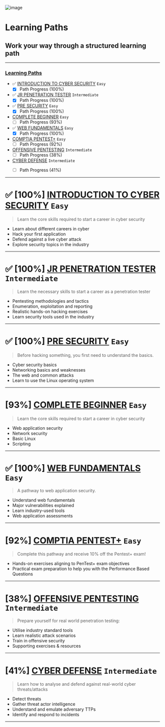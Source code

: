 ![image](https://user-images.githubusercontent.com/51442719/172026339-6e6f0fd0-e2ca-4ba8-9e56-39f950ad64ba.png)

# Learning Paths
## Work your way through a structured learning path

---

### [Learning Paths ](https://github.com/Anlominus/TryHackMe/tree/main/Learning%20Path#learning-paths)

- ✅ [INTRODUCTION TO CYBER SECURITY](https://github.com/Anlominus/TryHackMe/blob/main/Learning%20Path/Introduction%20to%20Cyber%20Security) `Easy` 
  - [x] Path Progress (100%)
- ✅ [JR PENETRATION TESTER](https://github.com/Anlominus/TryHackMe/blob/main/Learning%20Path/Jr%20Penetration%20Tester) `Intermediate`
  - [x] Path Progress (100%)
- ✅ [PRE SECURITY](https://github.com/Anlominus/TryHackMe/blob/main/Learning%20Path/Pre%20Security) `Easy`
  - [x] Path Progress (100%)
- [COMPLETE BEGINNER](https://github.com/Anlominus/TryHackMe/tree/main/Learning%20Path/Complete%20Beginner) `Easy`
  - [ ] Path Progress (93%)
- ✅ [WEB FUNDAMENTALS](https://github.com/Anlominus/TryHackMe/blob/main/Learning%20Path/Web%20Fundamentals) `Easy`
  - [x] Path Progress (100%)
- [COMPTIA PENTEST+](https://github.com/Anlominus/TryHackMe/blob/main/Learning%20Path/CompTIA%20Pentest%2B) `Easy`
  - [ ] Path Progress (92%)
- [OFFENSIVE PENTESTING](https://github.com/Anlominus/TryHackMe/blob/main/Learning%20Path/Offensive%20Pentesting) `Intermediate`
  - [ ] Path Progress (38%)
- [CYBER DEFENSE](https://github.com/Anlominus/TryHackMe/blob/main/Learning%20Path/Cyber%20Defense) `Intermediate`
  - [ ] Path Progress (41%)


---

# ✅ [100%] [INTRODUCTION TO CYBER SECURITY](https://github.com/Anlominus/TryHackMe/tree/main/Learning%20Path/Introduction%20to%20Cyber%20Security) `Easy`
> Learn the core skills required to start a career in cyber security
- Learn about different careers in cyber
- Hack your first application
- Defend against a live cyber attack
- Explore security topics in the industry

---

# ✅ [100%] [JR PENETRATION TESTER](https://github.com/Anlominus/TryHackMe/tree/main/Learning%20Path/Jr%20Penetration%20Tester) `Intermediate`
> Learn the necessary skills to start a career as a penetration tester
- Pentesting methodologies and tactics
- Enumeration, exploitation and reporting
- Realistic hands-on hacking exercises
- Learn security tools used in the industry

---

# ✅ [100%] [PRE SECURITY](https://github.com/Anlominus/TryHackMe/tree/main/Learning%20Path/Pre%20Security) `Easy`
> Before hacking something, you first need to understand the basics.
- Cyber security basics
- Networking basics and weaknesses
- The web and common attacks
- Learn to use the Linux operating system

---

# [93%] [COMPLETE BEGINNER](https://github.com/Anlominus/TryHackMe/tree/main/Learning%20Path/Complete%20Beginner) `Easy`
> Learn the core skills required to start a career in cyber security
- Web application security
- Network security
- Basic Linux
- Scripting

---

# ✅ [100%] [WEB FUNDAMENTALS](https://github.com/Anlominus/TryHackMe/tree/main/Learning%20Path/Web%20Fundamentals) `Easy`
> A pathway to web application security.
- Understand web fundamentals
- Major vulnerabilities explained
- Learn industry-used tools
- Web application assessments

---

# [92%] [COMPTIA PENTEST+](https://github.com/Anlominus/TryHackMe/blob/main/Learning%20Path/CompTIA%20Pentest) `Easy`
> Complete this pathway and receive 10% off the Pentest+ exam!
- Hands-on exercises aligning to PenTest+ exam objectives
- Practical exam preparation to help you with the Performance Based Questions

---

# [38%] [OFFENSIVE PENTESTING](https://github.com/Anlominus/TryHackMe/blob/main/Learning%20Path/Offensive%20Pentesting) `Intermediate`
> Prepare yourself for real world penetration testing:
- Utilise industry standard tools
- Learn realistic attack scenarios
- Train in offensive security
- Supporting exercises & resources

---

# [41%] [CYBER DEFENSE](https://github.com/Anlominus/TryHackMe/blob/main/Learning%20Path/Cyber%20Defense) `Intermediate`
> Learn how to analyse and defend against real-world cyber threats/attacks
- Detect threats
- Gather threat actor intelligence
- Understand and emulate adversary TTPs
- Identify and respond to incidents

---
